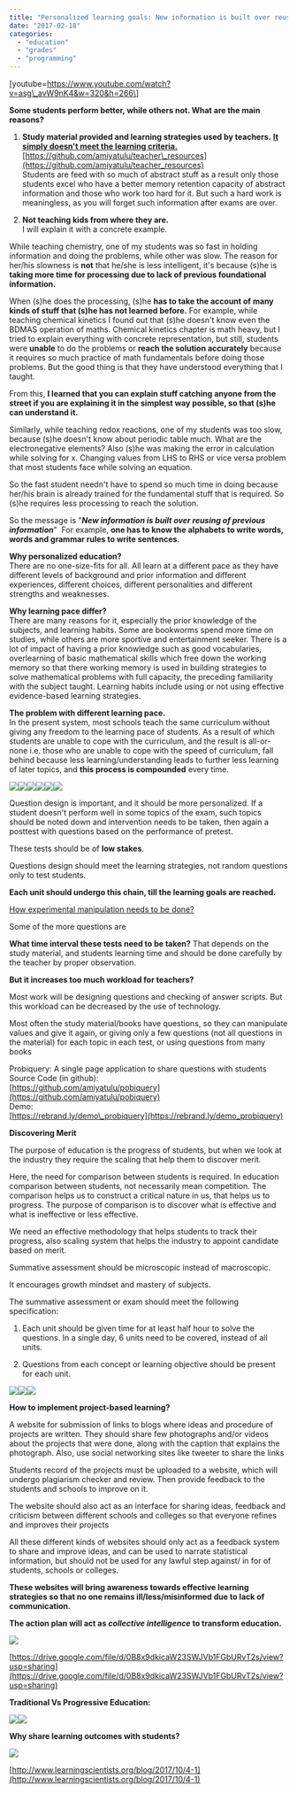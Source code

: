 ```yaml
---
title: "Personalized learning goals: New information is built over reusing of previous information"
date: "2017-02-18"
categories: 
  - "education"
  - "grades"
  - "programming"
---
```


\[youtube=https://www.youtube.com/watch?v=asg\_avW9nK4&w=320&h=266\]

**Some students perform better, while others not. What are the main reasons?**  
  
1) **Study material provided and learning strategies used by teachers.** **[It simply doesn't meet the learning criteria.](http://technoperiod.blogspot.in/2017/01/all-books-that-dont-meet-learning.html)**  
[https://github.com/amiyatulu/teacher\_resources](https://github.com/amiyatulu/teacher_resources)  
Students are feed with so much of abstract stuff as a result only those students excel who have a better memory retention capacity of abstract information and those who work too hard for it. But such a hard work is meaningless, as you will forget such information after exams are over.  
  
2) **Not teaching kids from where they are.**   
I will explain it with a concrete example.  
  
While teaching chemistry, one of my students was so fast in holding information and doing the problems, while other was slow. The reason for her/his slowness is **not** that he/she is less intelligent, it's because (s)he is **taking more time for processing due to lack of previous foundational information.**   
  
When (s)he does the processing, (s)he **has to take the account of many kinds of stuff that (s)he has not learned before.** For example, while teaching chemical kinetics I found out that (s)he doesn't know even the BDMAS operation of maths. Chemical kinetics chapter is math heavy, but I tried to explain everything with concrete representation, but still, students were **unable** to do the problems or **reach the solution accurately** because it requires so much practice of math fundamentals before doing those problems. But the good thing is that they have understood everything that I taught.  
  
From this, **I learned that you can explain stuff catching anyone from the street if you are explaining it in the simplest way possible, so that (s)he can understand it.**  
  
Similarly, while teaching redox reactions, one of my students was too slow, because (s)he doesn't know about periodic table much. What are the electronegative elements? Also (s)he was making the error in calculation while solving for x. Changing values from LHS to RHS or vice versa problem that most students face while solving an equation.  
  
So the fast student needn't have to spend so much time in doing because her/his brain is already trained for the fundamental stuff that is required. So (s)he requires less processing to reach the solution.  
  
So the message is "**_New information is built over reusing of previous information_**"  For example, **one has to know the alphabets to write words, words and grammar rules to write sentences**.  
  
  
  
**Why personalized education?**  
There are no one-size-fits for all. All learn at a different pace as they have different levels of background and prior information and different experiences, different choices, different personalities and different strengths and weaknesses.  
  
  
**Why learning pace differ?**  
There are many reasons for it, especially the prior knowledge of the subjects, and learning habits. Some are bookworms spend more time on studies, while others are more sportive and entertainment seeker. There is a lot of impact of having a prior knowledge such as good vocabularies, overlearning of basic mathematical skills which free down the working memory so that there working memory is used in building strategies to solve mathematical problems with full capacity, the preceding familiarity with the subject taught. Learning habits include using or not using effective evidence-based learning strategies.  
  
**The problem with different learning pace.**  
In the present system, most schools teach the same curriculum without giving any freedom to the learning pace of students. As a result of which students are unable to cope with the curriculum, and the result is all-or-none i.e. those who are unable to cope with the speed of curriculum, fall behind because less learning/understanding leads to further less learning of later topics, and **this process is compounded** every time.  
  

[![](images/87c90-personalize2btemplate.png)![](images/6a3be-solutionnotproblem.jpg)![](images/3b351-measure_success.jpg)![](images/3d05c-goals.jpg)![](images/8863d-postpretest.png)![](images/8863d-postpretest.png)](https://iambrainstorming.files.wordpress.com/2017/02/0102e-i2bwill2blearn.png)

  

  

Question design is important, and it should be more personalized. If a student doesn't perform well in some topics of the exam, such topics should be noted down and intervention needs to be taken, then again a posttest with questions based on the performance of pretest.

  

These tests should be of **low stakes**.

Questions design should meet the learning strategies, not random questions only to test students.

**Each unit should undergo this chain, till the learning goals are reached.**

  

[How experimental manipulation needs to be done?](http://technoperiod.blogspot.in/2017/05/experimental-manipulation-after-tests.html)

  

Some of the more questions are 

**What time interval these tests need to be taken?** That depends on the study material, and students learning time and should be done carefully by the teacher by proper observation.

**But it increases too much workload for teachers?**

Most work will be designing questions and checking of answer scripts. But this workload can be decreased by the use of technology.

  

Most often the study material/books have questions, so they can manipulate values and give it again, or giving only a few questions (not all questions in the material) for each topic in each test, or using questions from many books 

  

Probiquery: A single page application to share questions with students  
Source Code (in github):  
[https://github.com/amiyatulu/pobiquery](https://github.com/amiyatulu/pobiquery)  
Demo:  
[https://rebrand.ly/demo\_probiquery](https://rebrand.ly/demo_probiquery)

  

**Discovering Merit**

  

The purpose of education is the progress of students, but when we look at the industry they require the scaling that help them to discover merit.

  

Here, the need for comparison between students is required. In education comparison between students, not necessarily mean competition. The comparison helps us to construct a critical nature in us, that helps us to progress. The purpose of comparison is to discover what is effective and what is ineffective or less effective.

  

We need an effective methodology that helps students to track their progress, also scaling system that helps the industry to appoint candidate based on merit.

  

Summative assessment should be microscopic instead of macroscopic.

It encourages growth mindset and mastery of subjects.

  

The summative assessment or exam should meet the following specification:

  

1) Each unit should be given time for at least half hour to solve the questions. In a single day, 6 units need to be covered, instead of all units.

2) Questions from each concept or learning objective should be present for each unit.

  

[![](images/5c4c2-collaboration.png)![](images/7e316-screenshot2bfrom2b2017-08-262b21-41-46.png)![](images/7e316-screenshot2bfrom2b2017-08-262b21-41-46.png)](https://iambrainstorming.files.wordpress.com/2017/02/daf85-screenshot2bfrom2b2017-08-272b13-02-33.png)

  

  

**How to implement project-based learning?**

A website for submission of links to blogs where ideas and procedure of projects are written. They should share few photographs and/or videos about the projects that were done, along with the caption that explains the photograph. Also, use social networking sites like tweeter to share the links

Students record of the projects must be uploaded to a website, which will undergo plagiarism checker and review. Then provide feedback to the students and schools to improve on it.

The website should also act as an interface for sharing ideas, feedback and criticism between different schools and colleges so that everyone refines and improves their projects

  

  

All these different kinds of websites should only act as a feedback system to share and improve ideas, and can be used to narrate statistical information, but should not be used for any lawful step against/ in for of students, schools or colleges. 

  

**These websites will bring awareness towards effective learning strategies so that no one remains ill/less/misinformed due to lack of communication.**

**The action plan will act as _collective intelligence_ to transform education.**

  

  

![](images/ec635-lesson2bplan.jpg)

[https://drive.google.com/file/d/0B8x9dkicaW23SWJVb1FGbURvT2s/view?usp=sharing](https://drive.google.com/file/d/0B8x9dkicaW23SWJVb1FGbURvT2s/view?usp=sharing)

  

  
**Traditional Vs Progressive Education:**  

[![](images/a381d-mastery.png)![](images/a381d-mastery.png)](https://iambrainstorming.files.wordpress.com/2017/02/8e4c9-progressive.png)

**Why share learning outcomes with students?**

[![](https://iambrainstorming.files.wordpress.com/2017/02/ac981-benefits252bfor252bteachers.jpg?w=300)](https://iambrainstorming.files.wordpress.com/2017/02/ac981-benefits252bfor252bteachers.jpg)

  

  

[http://www.learningscientists.org/blog/2017/10/4-1](http://www.learningscientists.org/blog/2017/10/4-1)
